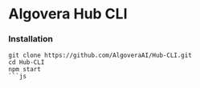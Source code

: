 # Algovera Hub CLI

### Installation
```
git clone https://github.com/AlgoveraAI/Hub-CLI.git
cd Hub-CLI
npm start
```js